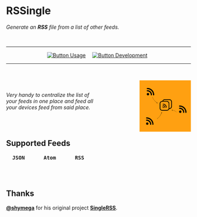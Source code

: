 
# RSSingle

*Generate an **RSS** file from a list of other feeds.*

<br>

<div align = center>

---

[![Button Usage]][Usage]   
[![Button Development]][Development] 

---

</div>

<br>

<img
    width = 140
    align = right
    src = 'Resources/Logo.png'
/>

<br>

*Very handy to centralize the list of* <br>
*your feeds in one place and feed all* <br>
*your devices feed from said place.*

<br>
<br>

## Supported Feeds

<kbd>  **JSON**  </kbd>   
<kbd>  **Atom**  </kbd>   
<kbd>  **RSS**  </kbd>

<br>
<br>

## Thanks

**[@shymega]** for his original project **[SingleRSS]**.

<br>


<!----------------------------------------------------------------------------->

[SingleRSS]: https://github.com/shymega/singlerss
[@shymega]: https://github.com/shymega

[Development]: Documentation/Development.md
[Usage]: Documentation/Usage.md


<!--------------------------------[ Buttons ]---------------------------------->

[Button Development]: https://img.shields.io/badge/Development-CB333B?style=for-the-badge&logoColor=white&logo=GNUBash
[Button Usage]: https://img.shields.io/badge/Usage-0099E5?style=for-the-badge&logoColor=white&logo=GitBook